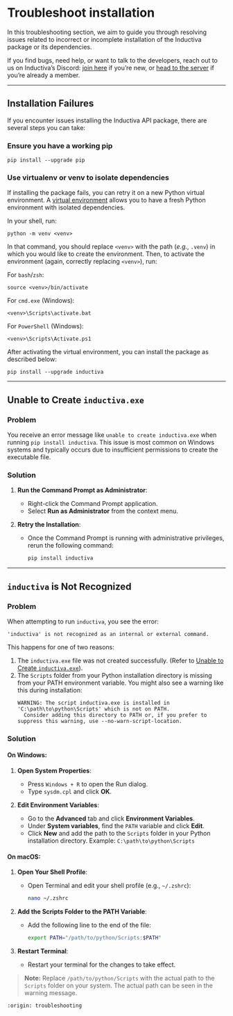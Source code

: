 # Troubleshoot installation

In this troubleshooting section, we aim to guide you through resolving issues
related to incorrect or incomplete installation of the Inductiva package
or its dependencies.

If you find bugs, need help, or want to talk to the developers, reach out to us on Inductiva’s Discord: [join here](https://discord.com/invite/p9tjqBhuZ5) if you’re new, or [head to the server](https://discord.com/channels/1389190271723638804/1389235177456402502) if you’re already a member.


---

## Installation Failures
If you encounter issues installing the Inductiva API package, there are several
steps you can take:

### Ensure you have a working pip
```
pip install --upgrade pip
```

### Use virtualenv or venv to isolate dependencies

If installing the package fails, you can retry it on a new Python virtual environment.
A [virtual environment](https://docs.python.org/3/library/venv.html) allows you to
have a fresh Python environment with isolated dependencies.

In your shell, run:

```
python -m venv <venv>
```

In that command, you should replace `<venv>` with the path (*e.g.*, `.venv`) in
which you would like to create the environment. Then, to activate the environment
(again, correctly replacing `<venv>`), run:

For `bash`/`zsh`:

```
source <venv>/bin/activate
```

For `cmd.exe` (Windows):

```
<venv>\Scripts\activate.bat
```

For `PowerShell` (Windows):
```
<venv>\Scripts\Activate.ps1
```

After activating the virtual environment, you can install the package as described
below:

```
pip install --upgrade inductiva
```

---

## Unable to Create `inductiva.exe`

### Problem
You receive an error message like `unable to create inductiva.exe` when running
`pip install inductiva`. This issue is most common on Windows systems and
typically occurs due to insufficient permissions to create the executable file.

### Solution

1. **Run the Command Prompt as Administrator**:
   - Right-click the Command Prompt application.
   - Select **Run as Administrator** from the context menu.

2. **Retry the Installation**:
   - Once the Command Prompt is running with administrative privileges, rerun
   the following command:
     ```bash
     pip install inductiva
     ```

---

## `inductiva` is Not Recognized

### Problem
When attempting to run `inductiva`, you see the error:
```
'inductiva' is not recognized as an internal or external command.
```
This happens for one of two reasons:
1. The `inductiva.exe` file was not created successfully. (Refer to [Unable to Create `inductiva.exe`](#unable-to-create-inductivaexe)).
2. The `Scripts` folder from your Python installation directory is missing from
your PATH environment variable. You might also see a warning like this during
installation:
   ```
   WARNING: The script inductiva.exe is installed in 'C:\path\to\python\Scripts' which is not on PATH.
     Consider adding this directory to PATH or, if you prefer to suppress this warning, use --no-warn-script-location.
   ```

### Solution

#### On Windows:
1. **Open System Properties**:
   - Press `Windows + R` to open the Run dialog.
   - Type `sysdm.cpl` and click **OK**.

2. **Edit Environment Variables**:
   - Go to the **Advanced** tab and click **Environment Variables**.
   - Under **System variables**, find the `PATH` variable and click **Edit**.
   - Click **New** and add the path to the `Scripts` folder in your Python installation directory.
     Example: `C:\path\to\python\Scripts`

#### On macOS:
1. **Open Your Shell Profile**:
   - Open Terminal and edit your shell profile (e.g., `~/.zshrc`):
     ```bash
     nano ~/.zshrc
     ```

2. **Add the Scripts Folder to the PATH Variable**:
   - Add the following line to the end of the file:
     ```bash
     export PATH="/path/to/python/Scripts:$PATH"
     ```

3. **Restart Terminal**:
   - Restart your terminal for the changes to take effect.

> **Note:** Replace `/path/to/python/Scripts` with the actual path to the
`Scripts` folder on your system. The actual path can be seen in the warning message.

```{banner_small}
:origin: troubleshooting
```